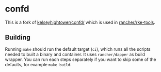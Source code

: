 # confd

This is a fork of [kelseyhightower/confd/](https://github.com/kelseyhightower/confd/) which is used in [rancher/rke-tools](https://github.com/rancher/rke-tools).

## Building

Running `make` should run the default target (`ci`), which runs all the scripts needed to built a binary and container. It uses `rancher/dapper` as build wrapper. You can run each steps separately if you want to skip some of the defaults, for example `make build`.
